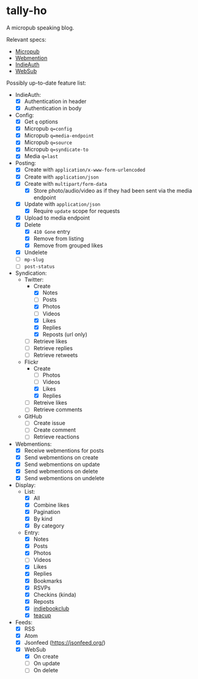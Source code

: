 # tally-ho

A micropub speaking blog.

Relevant specs:

- [Micropub](https://www.w3.org/TR/micropub/)
- [Webmention](https://www.w3.org/TR/webmention/)
- [IndieAuth](https://www.w3.org/TR/indieauth/)
- [WebSub](https://www.w3.org/TR/websub/)

Possibly up-to-date feature list:

- IndieAuth:
  * [x] Authentication in header
  * [x] Authentication in body

- Config:
  * [x] Get `q` options
  * [x] Micropub `q=config`
  * [x] Micropub `q=media-endpoint`
  * [x] Micropub `q=source`
  * [x] Micropub `q=syndicate-to`
  * [x] Media `q=last`

- Posting:
  * [x] Create with `application/x-www-form-urlencoded`
  * [x] Create with `application/json`
  * [x] Create with `multipart/form-data`
    * [x] Store photo/audio/video as if they had been sent via the media endpoint
  * [x] Update with `application/json`
    * [x] Require `update` scope for requests
  * [x] Upload to media endpoint
  * [x] Delete
    * [x] `410 Gone` entry
    * [x] Remove from listing
    * [x] Remove from grouped likes
  * [x] Undelete
  * [ ] `mp-slug`
  * [ ] `post-status`

- Syndication:
  * Twitter:
    * Create
        * [x] Notes
        * [ ] Posts
        * [x] Photos
        * [ ] Videos
        * [x] Likes
        * [x] Replies
        * [x] Reposts (url only)
    * [ ] Retrieve likes
    * [ ] Retrieve replies
    * [ ] Retrieve retweets
  * Flickr
    * Create
      * [ ] Photos
      * [ ] Videos
      * [x] Likes
      * [x] Replies
    * [ ] Retreive likes
    * [ ] Retrieve comments
  * GitHub
    * [ ] Create issue
    * [ ] Create comment
    * [ ] Retrieve reactions

- Webmentions:
  * [x] Receive webmentions for posts
  * [x] Send webmentions on create
  * [x] Send webmentions on update
  * [x] Send webmentions on delete
  * [x] Send webmentions on undelete

- Display:
  * List:
    * [x] All
    * [x] Combine likes
    * [x] Pagination
    * [x] By kind
    * [x] By category
  * Entry:
    * [x] Notes
    * [x] Posts
    * [x] Photos
    * [ ] Videos
    * [x] Likes
    * [x] Replies
    * [x] Bookmarks
    * [x] RSVPs
    * [x] Checkins (kinda)
    * [x] Reposts
    * [x] [indiebookclub](https://indiebookclub.biz/)
    * [x] [teacup](https://teacup.p3k.io/)

- Feeds:
  * [x] RSS
  * [x] Atom
  * [x] Jsonfeed (<https://jsonfeed.org/>)
  * [x] WebSub
    * [x] On create
    * [ ] On update
    * [ ] On delete
